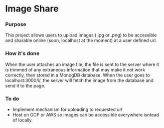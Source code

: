 # Image Share

### Purpose
This project allows users to upload images (.jpg or .png) to be accessible and sharable online (soon, localhost at the moment) at a user defined url.

### How it's done
When the user attaches an image file, the file is sent to the server where it is trimmed of any extraneous information that may make it not work correctly, then stored in a MonogDB database. When the user goes to localhost:3000/i/<custom url>, the server will fetch the image from the database and send it to the page.

### To do
* Implement mechanism for uploading to requested url
* Host on GCP or AWS so images can be accessible everywhere isntead of locally.